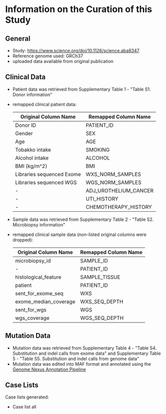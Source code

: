 # **Information on the Curation of this Study**

## General
* Study: https://www.science.org/doi/10.1126/science.aba8347
* Reference genome used: GRCh37
* uploaded data available from original publication

## Clinical Data
* Patient data was retrieved from Supplementary Table 1 - "Table S1. Donor information"
* remapped clinical patient data:

  | Original Column Name | Remapped Column Name|
  |----------------------|---------------------|
  |Donor ID              |PATIENT_ID           |
  |Gender                |SEX                  |
  |Age                   |AGE                  |
  |Tobakko intake        |SMOKING              |
  |Alcohol intake        |ALCOHOL              |
  |BMI (kg/m^2)          |BMI                  |
  |Libraries sequenced Exome|WXS_NORM_SAMPLES  |
  |Libraries sequenced WGS|WGS_NORM_SAMPLES    |
  |-                     |ADJ_UROTHELIUM_CANCER|
  |-                     |UTI_HISTORY          |
  |-                     |CHEMOTHERAPY_HISTORY |

 
* Sample data was retrieved from Supplementary Table 2 - "Table S2. Microbiopsy information"
* remapped clinical sample data (non-listed original columns were dropped):

  | Original Column Name | Remapped Column Name|
  |----------------------|---------------------|
  |microbiopsy_id        |SAMPLE_ID            |
  |-                     |PATIENT_ID           |
  |histological_feature  |SAMPLE_TISSUE        |
  |patient               |PATIENT_ID           |
  |sent_for_exome_seq    |WXS                  |
  |exome_median_coverage |WXS_SEQ_DEPTH        |
  |sent_for_wgs          |WGS                  |
  |wgs_coverage          |WGS_SEQ_DEPTH        |
 
## Mutation Data
  * Mutation data was retrieved from Supplementary Table 4 - "Table S4. Substitution and indel calls from exome data" and Supplementary Table 5 - "Table S5. Substitution and indel calls from genome data"
  * Mutation data was edited into MAF format and annotated using the [Genome Nexus Annotation Pipeline](https://github.com/genome-nexus/genome-nexus-annotation-pipeline)

## Case Lists
Case lists generated:
* Case list all
